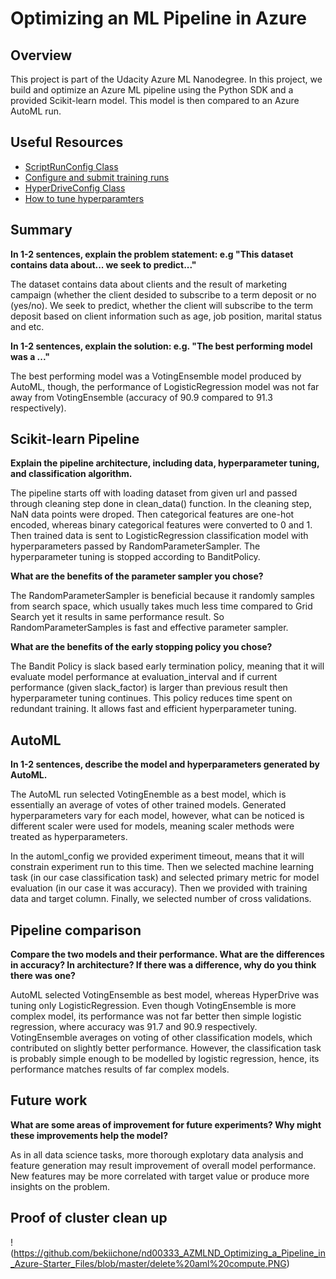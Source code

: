 # Optimizing an ML Pipeline in Azure

## Overview
This project is part of the Udacity Azure ML Nanodegree.
In this project, we build and optimize an Azure ML pipeline using the Python SDK and a provided Scikit-learn model.
This model is then compared to an Azure AutoML run.

## Useful Resources
- [ScriptRunConfig Class](https://docs.microsoft.com/en-us/python/api/azureml-core/azureml.core.scriptrunconfig?view=azure-ml-py)
- [Configure and submit training runs](https://docs.microsoft.com/en-us/azure/machine-learning/how-to-set-up-training-targets)
- [HyperDriveConfig Class](https://docs.microsoft.com/en-us/python/api/azureml-train-core/azureml.train.hyperdrive.hyperdriveconfig?view=azure-ml-py)
- [How to tune hyperparamters](https://docs.microsoft.com/en-us/azure/machine-learning/how-to-tune-hyperparameters)


## Summary
**In 1-2 sentences, explain the problem statement: e.g "This dataset contains data about... we seek to predict..."**

The dataset contains data about clients and the result of marketing campaign (whether the client desided to subscribe to a term deposit or no (yes/no). We seek to predict, whether the client will subscribe to the term deposit based on client information such as age, job position, marital status and etc.

**In 1-2 sentences, explain the solution: e.g. "The best performing model was a ..."**

The best performing model was a VotingEnsemble model produced by AutoML, though, the performance of LogisticRegression model was not far away from VotingEnsemble (accuracy of 90.9 compared to 91.3 respectively). 

## Scikit-learn Pipeline
**Explain the pipeline architecture, including data, hyperparameter tuning, and classification algorithm.**

The pipeline starts off with loading dataset from given url and passed through cleaning step done in clean_data() function. In the cleaning step, NaN data points were droped. Then categorical features are one-hot encoded, whereas binary categorical features were converted to 0 and 1. Then trained data is sent to LogisticRegression classification model with hyperparameters passed by RandomParameterSampler. The hyperparameter tuning is stopped according to BanditPolicy. 

**What are the benefits of the parameter sampler you chose?**

The RandomParameterSampler is beneficial because it randomly samples from search space, which usually takes much less time compared to Grid Search yet it results in same performance result. So RandomParameterSamples is fast and effective parameter sampler. 

**What are the benefits of the early stopping policy you chose?**

The Bandit Policy is slack based early termination policy, meaning that it will evaluate model performance at evaluation_interval and if current performance (given slack_factor) is larger than previous result then hyperparameter tuning continues. This policy reduces time spent on redundant training. It allows fast and efficient hyperparameter tuning. 

## AutoML
**In 1-2 sentences, describe the model and hyperparameters generated by AutoML.**

The AutoML run selected VotingEnemble as a best model, which is essentially an average of votes of other trained models. Generated hyperparameters vary for each model, however, what can be noticed is different scaler were used for models, meaning scaler methods were treated as hyperparameters.

In the automl_config we provided experiment timeout, means that it will constrain experiment run to this time. Then we selected machine learning task (in our case classification task) and selected primary metric for model evaluation (in our case it was accuracy). Then we provided with training data and target column. Finally, we selected number of cross validations. 

## Pipeline comparison
**Compare the two models and their performance. What are the differences in accuracy? In architecture? If there was a difference, why do you think there was one?**

AutoML selected VotingEnsemble as best model, whereas HyperDrive was tuning only LogisticRegression. Even though VotingEnsemble is more complex model, its performance was not far better then simple logistic regression, where accuracy was 91.7 and 90.9 respectively. VotingEnsemble averages on voting of other classification models, which contributed on slightly better performance. However, the classification task is probably simple enough to be modelled by logistic regression, hence, its performance matches results of far complex models. 

## Future work
**What are some areas of improvement for future experiments? Why might these improvements help the model?**

As in all data science tasks, more thorough explotary data analysis and feature generation may result improvement of overall model performance. New features may be more correlated with target value or produce more insights on the problem.

## Proof of cluster clean up
!(https://github.com/bekiichone/nd00333_AZMLND_Optimizing_a_Pipeline_in_Azure-Starter_Files/blob/master/delete%20aml%20compute.PNG)
